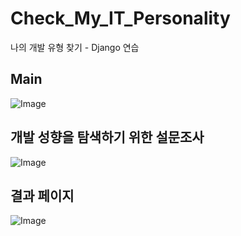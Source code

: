 # Check_My_IT_Personality
나의 개발 유형 찾기 - Django 연습

## Main
![Image](https://github.com/user-attachments/assets/1c2ea7a9-e82e-4c28-8622-9ad1c47a4dd9)

## 개발 성향을 탐색하기 위한 설문조사
![Image](https://github.com/user-attachments/assets/a107d69a-f2c8-4622-b279-86ff11c88a27)

## 결과 페이지
![Image](https://github.com/user-attachments/assets/852266af-5ca8-40d2-9751-36c42648d5b2)